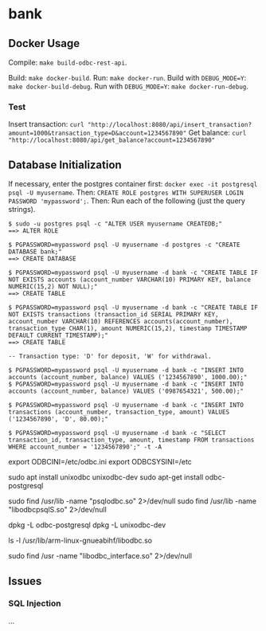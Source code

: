 # bank

## Docker Usage

Compile: `make build-odbc-rest-api`.

Build: `make docker-build`.
Run: `make docker-run`.
Build with `DEBUG_MODE=Y`: `make docker-build-debug`.
Run with `DEBUG_MODE=Y`: `make docker-run-debug`.

### Test

Insert transaction: `curl "http://localhost:8080/api/insert_transaction?amount=1000&transaction_type=D&account=1234567890"`
Get balance: `curl "http://localhost:8080/api/get_balance?account=1234567890"`

## Database Initialization

If necessary, enter the postgres container first: `docker exec -it postgresql psql -U myusername`.
Then: `CREATE ROLE postgres WITH SUPERUSER LOGIN PASSWORD 'mypassword';`.
Then: Run each of the following (just the query strings).

```shell
$ sudo -u postgres psql -c "ALTER USER myusername CREATEDB;"
==> ALTER ROLE

$ PGPASSWORD=mypassword psql -U myusername -d postgres -c "CREATE DATABASE bank;"
==> CREATE DATABASE

$ PGPASSWORD=mypassword psql -U myusername -d bank -c "CREATE TABLE IF NOT EXISTS accounts (account_number VARCHAR(10) PRIMARY KEY, balance NUMERIC(15,2) NOT NULL);"
==> CREATE TABLE

$ PGPASSWORD=mypassword psql -U myusername -d bank -c "CREATE TABLE IF NOT EXISTS transactions (transaction_id SERIAL PRIMARY KEY, account_number VARCHAR(10) REFERENCES accounts(account_number), transaction_type CHAR(1), amount NUMERIC(15,2), timestamp TIMESTAMP DEFAULT CURRENT_TIMESTAMP);"
==> CREATE TABLE

-- Transaction type: 'D' for deposit, 'W' for withdrawal.

$ PGPASSWORD=mypassword psql -U myusername -d bank -c "INSERT INTO accounts (account_number, balance) VALUES ('1234567890', 1000.00);"
$ PGPASSWORD=mypassword psql -U myusername -d bank -c "INSERT INTO accounts (account_number, balance) VALUES ('0987654321', 500.00);"

$ PGPASSWORD=mypassword psql -U myusername -d bank -c "INSERT INTO transactions (account_number, transaction_type, amount) VALUES ('1234567890', 'D', 80.00);"

$ PGPASSWORD=mypassword psql -U myusername -d bank -c "SELECT transaction_id, transaction_type, amount, timestamp FROM transactions WHERE account_number = '1234567890';" -t -A
```

export ODBCINI=/etc/odbc.ini
export ODBCSYSINI=/etc

sudo apt install unixodbc unixodbc-dev
sudo apt-get install odbc-postgresql

sudo find /usr/lib -name "psqlodbc.so" 2>/dev/null
sudo find /usr/lib -name "libodbcpsqlS.so" 2>/dev/null

dpkg -L odbc-postgresql
dpkg -L unixodbc-dev

ls -l /usr/lib/arm-linux-gnueabihf/libodbc.so

sudo find /usr -name "libodbc_interface.so" 2>/dev/null

## Issues

### SQL Injection

...
